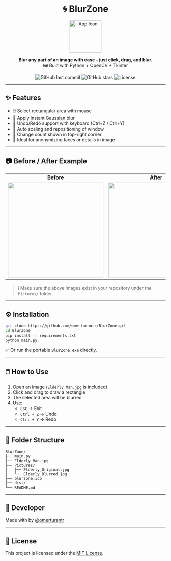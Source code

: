 <h1 align="center">🌀 BlurZone</h1>

<p align="center">
  <img src="https://github.com/user-attachments/assets/5b7c50b7-e69c-4a5f-8769-1f6953e4cc48" width="100" alt="App Icon"/>
</p>

<p align="center">
  <b>Blur any part of an image with ease – just click, drag, and blur.</b><br>
  🖼️ Built with Python + OpenCV + Tkinter
</p>

<p align="center">
  <img alt="GitHub last commit" src="https://img.shields.io/github/last-commit/omerturantr/BlurZone?style=flat-square">
  <img alt="GitHub stars" src="https://img.shields.io/github/stars/omerturantr/BlurZone?style=flat-square">
  <img alt="License" src="https://img.shields.io/github/license/omerturantr/BlurZone?style=flat-square">
</p>

---

## ✨ Features

- 🖱️ Select rectangular area with mouse
- 💨 Apply instant Gaussian blur
- 🔁 Undo/Redo support with keyboard (Ctrl+Z / Ctrl+Y)
- 📐 Auto scaling and repositioning of window
- 🔢 Change count shown in top-right corner
- 🎯 Ideal for anonymizing faces or details in image

---

## 📷 Before / After Example

<table>
  <tr>
    <td align="center"><b>Before</b></td>
    <td align="center"><b>After</b></td>
  </tr>
  <tr>
    <td><img src="https://github.com/user-attachments/assets/5bd3b8b1-fb01-4eeb-b730-fd77dfa0c375" width="300"></td>
    <td><img src="https://github.com/user-attachments/assets/9ceb996f-3e92-44fa-920a-2f49a87fe99c" width="300"></td>
  </tr>
</table>

> ℹ️ Make sure the above images exist in your repository under the `Pictures/` folder.

---

## ⚙️ Installation

```bash
git clone https://github.com/omerturantr/BlurZone.git
cd BlurZone
pip install -r requirements.txt
python main.py
```

✅ Or run the portable `BlurZone.exe` directly.

---

## 🖱️ How to Use

1. Open an image (`Elderly Man.jpg` is included)
2. Click and drag to draw a rectangle
3. The selected area will be blurred
4. Use:
   - `ESC` → Exit
   - `Ctrl + Z` → Undo
   - `Ctrl + Y` → Redo

---

## 📁 Folder Structure

```
BlurZone/
├── main.py
├── Elderly Man.jpg
├── Pictures/
│   ├── Elderly_Original.jpg
│   └── Elderly_Blurred.jpg
├── blurzone.ico
├── dist/
└── README.md
```

---

## 👤 Developer

Made with by [@omerturantr](https://github.com/omerturantr)

---

## 📄 License

This project is licensed under the [MIT License](LICENSE).
